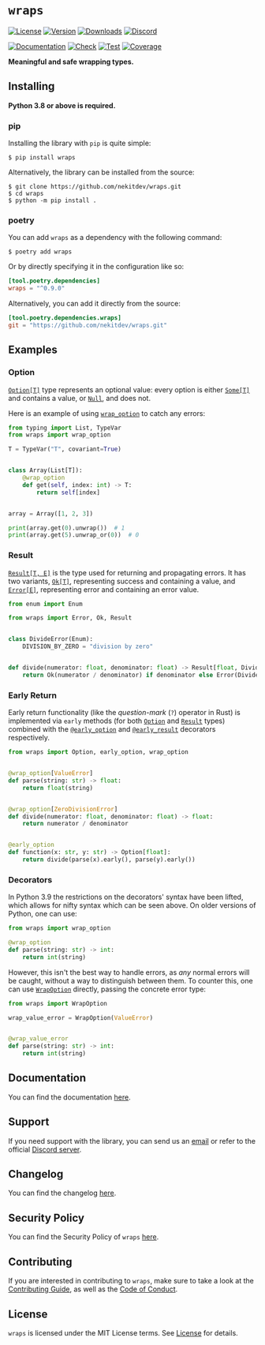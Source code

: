 # `wraps`

[![License][License Badge]][License]
[![Version][Version Badge]][Package]
[![Downloads][Downloads Badge]][Package]
[![Discord][Discord Badge]][Discord]

[![Documentation][Documentation Badge]][Documentation]
[![Check][Check Badge]][Actions]
[![Test][Test Badge]][Actions]
[![Coverage][Coverage Badge]][Coverage]

**Meaningful and safe wrapping types.**

## Installing

**Python 3.8 or above is required.**

### pip

Installing the library with `pip` is quite simple:

```console
$ pip install wraps
```

Alternatively, the library can be installed from the source:

```console
$ git clone https://github.com/nekitdev/wraps.git
$ cd wraps
$ python -m pip install .
```

### poetry

You can add `wraps` as a dependency with the following command:

```console
$ poetry add wraps
```

Or by directly specifying it in the configuration like so:

```toml
[tool.poetry.dependencies]
wraps = "^0.9.0"
```

Alternatively, you can add it directly from the source:

```toml
[tool.poetry.dependencies.wraps]
git = "https://github.com/nekitdev/wraps.git"
```

## Examples

### Option

[`Option[T]`][wraps.option.Option] type represents an optional value: every option is either
[`Some[T]`][wraps.option.Some] and contains a value, or [`Null`][wraps.option.Null], and does not.

Here is an example of using [`wrap_option`][wraps.wraps.wrap_option] to catch any errors:

```python
from typing import List, TypeVar
from wraps import wrap_option

T = TypeVar("T", covariant=True)


class Array(List[T]):
    @wrap_option
    def get(self, index: int) -> T:
        return self[index]


array = Array([1, 2, 3])

print(array.get(0).unwrap())  # 1
print(array.get(5).unwrap_or(0))  # 0
```

### Result

[`Result[T, E]`][wraps.result.Result] is the type used for returning and propagating errors.
It has two variants, [`Ok[T]`][wraps.result.Ok], representing success and containing a value,
and [`Error[E]`][wraps.result.Error], representing error and containing an error value.

```python
from enum import Enum

from wraps import Error, Ok, Result


class DivideError(Enum):
    DIVISION_BY_ZERO = "division by zero"


def divide(numerator: float, denominator: float) -> Result[float, DivideError]:
    return Ok(numerator / denominator) if denominator else Error(DivideError.DIVISION_BY_ZERO)
```

### Early Return

Early return functionality (like the *question-mark* (`?`) operator in Rust) is implemented via `early` methods
(for both [`Option`][wraps.option.Option] and [`Result`][wraps.result.Result] types)
combined with the [`@early_option`][wraps.early.early_option] and
[`@early_result`][wraps.early.early_result] decorators respectively.

```python
from wraps import Option, early_option, wrap_option


@wrap_option[ValueError]
def parse(string: str) -> float:
    return float(string)


@wrap_option[ZeroDivisionError]
def divide(numerator: float, denominator: float) -> float:
    return numerator / denominator


@early_option
def function(x: str, y: str) -> Option[float]:
    return divide(parse(x).early(), parse(y).early())
```

### Decorators

In Python 3.9 the restrictions on the decorators' syntax have been lifted, which allows for nifty
syntax which can be seen above. On older versions of Python, one can use:

```python
from wraps import wrap_option

@wrap_option
def parse(string: str) -> int:
    return int(string)
```

However, this isn't the best way to handle errors, as *any* normal errors will be caught, without
a way to distinguish between them.
To counter this, one can use [`WrapOption`][wraps.wraps.WrapOption] directly,
passing the concrete error type:

```python
from wraps import WrapOption

wrap_value_error = WrapOption(ValueError)


@wrap_value_error
def parse(string: str) -> int:
    return int(string)
```

## Documentation

You can find the documentation [here][Documentation].

## Support

If you need support with the library, you can send us an [email][Email]
or refer to the official [Discord server][Discord].

## Changelog

You can find the changelog [here][Changelog].

## Security Policy

You can find the Security Policy of `wraps` [here][Security].

## Contributing

If you are interested in contributing to `wraps`, make sure to take a look at the
[Contributing Guide][Contributing Guide], as well as the [Code of Conduct][Code of Conduct].

## License

`wraps` is licensed under the MIT License terms. See [License][License] for details.

[Email]: mailto:support@nekit.dev

[Discord]: https://nekit.dev/chat

[Actions]: https://github.com/nekitdev/wraps/actions

[Changelog]: https://github.com/nekitdev/wraps/blob/main/CHANGELOG.md
[Code of Conduct]: https://github.com/nekitdev/wraps/blob/main/CODE_OF_CONDUCT.md
[Contributing Guide]: https://github.com/nekitdev/wraps/blob/main/CONTRIBUTING.md
[Security]: https://github.com/nekitdev/wraps/blob/main/SECURITY.md

[License]: https://github.com/nekitdev/wraps/blob/main/LICENSE

[Package]: https://pypi.org/project/wraps
[Coverage]: https://codecov.io/gh/nekitdev/wraps
[Documentation]: https://nekitdev.github.io/wraps

[Discord Badge]: https://img.shields.io/discord/728012506899021874
[License Badge]: https://img.shields.io/pypi/l/wraps
[Version Badge]: https://img.shields.io/pypi/v/wraps
[Downloads Badge]: https://img.shields.io/pypi/dm/wraps

[Documentation Badge]: https://github.com/nekitdev/wraps/workflows/docs/badge.svg
[Check Badge]: https://github.com/nekitdev/wraps/workflows/check/badge.svg
[Test Badge]: https://github.com/nekitdev/wraps/workflows/test/badge.svg
[Coverage Badge]: https://codecov.io/gh/nekitdev/wraps/branch/main/graph/badge.svg

[wraps.option.Option]: https://nekitdev.github.io/wraps/reference/option#wraps.option.Option
[wraps.option.Some]: https://nekitdev.github.io/wraps/reference/option#wraps.option.Some
[wraps.option.Null]: https://nekitdev.github.io/wraps/reference/option#wraps.option.Null

[wraps.result.Result]: https://nekitdev.github.io/wraps/reference/result#wraps.result.Result
[wraps.result.Ok]: https://nekitdev.github.io/wraps/reference/result#wraps.result.Ok
[wraps.result.Error]: https://nekitdev.github.io/wraps/reference/result#wraps.result.Error

[wraps.wraps.wrap_option]: https://nekitdev.github.io/wraps/reference/wraps#wraps.wraps.wrap_option

[wraps.wraps.WrapOption]: https://nekitdev.github.io/wraps/reference/wraps#wraps.wraps.WrapOption

[wraps.early.early_option]: https://nekitdev.github.io/wraps/reference/early#wraps.early.early_option
[wraps.early.early_result]: https://nekitdev.github.io/wraps/reference/early#wraps.early.early_result
